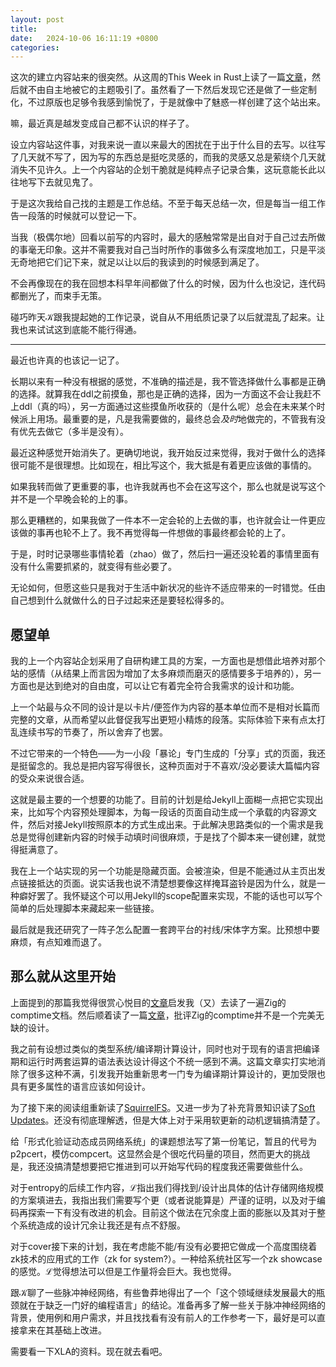 ```yaml
---
layout: post
title:  
date:   2024-10-06 16:11:19 +0800
categories: 
---
```


这次的建立内容站来的很突然。从这周的This Week in Rust上读了一篇[文章][1]，然后就不由自主地被它的主题吸引了。虽然看了一下然后发现它还是做了一些定制化，不过原版也足够令我感到愉悦了，于是就像中了魅惑一样创建了这个站出来。

嘛，最近真是越发变成自己都不认识的样子了。

设立内容站这件事，对我来说一直以来最大的困扰在于出于什么目的去写。以往写了几天就不写了，因为写的东西总是挺吃灵感的，而我的灵感又总是萦绕个几天就消失不见许久。上一个内容站的企划干脆就是纯粹点子记录合集，这玩意能长此以往地写下去就见鬼了。

于是这次我给自己找的主题是工作总结。不至于每天总结一次，但是每当一组工作告一段落的时候就可以登记一下。

当我（极偶尔地）回看以前写的内容时，最大的感触常常是出自对于自己过去所做的事毫无印象。这并不需要我对自己当时所作的事做多么有深度地加工，只是平淡无奇地把它们记下来，就足以让以后的我读到的时候感到满足了。

不会再像现在的我在回想本科早年间都做了什么的时候，因为什么也没记，连代码都删光了，而束手无策。

碰巧昨天𝒦跟我提起她的工作记录，说自从不用纸质记录了以后就混乱了起来。让我也来试试这到底能不能行得通。

----

最近也许真的也该记一记了。

长期以来有一种没有根据的感觉，不准确的描述是，我不管选择做什么事都是正确的选择。就算我在ddl之前摸鱼，那也是正确的选择，因为一方面这不会让我赶不上ddl（真的吗），另一方面通过这些摸鱼所收获的（是什么呢）总会在未来某个时候派上用场。最重要的是，凡是我需要做的，最终总会*及时*地做完的，不管我有没有优先去做它（多半是没有）。

最近这种感觉开始消失了。更确切地说，我开始反过来觉得，我对于做什么的选择很可能不是很理想。比如现在，相比写这个，我大抵是有着更应该做的事情的。

如果我转而做了更重要的事，也许我就再也不会在这写这个，那么也就是说写这个并不是一个早晚会轮的上的事。

那么更糟糕的，如果我做了一件本不一定会轮的上去做的事，也许就会让一件更应该做的事再也轮不上了。我不再觉得每一件想做的事最终都会轮的上了。

于是，时时记录哪些事情轮着（zhao）做了，然后扫一遍还没轮着的事情里面有没有什么需要抓紧的，就变得有些必要了。

无论如何，但愿这些只是我对于生活中新状况的些许不适应带来的一时错觉。任由自己想到什么就做什么的日子过起来还是要轻松得多的。

## 愿望单

我的上一个内容站企划采用了自研构建工具的方案，一方面也是想借此培养对那个站的感情（从结果上而言因为增加了太多麻烦而磨灭的感情要多于培养的），另一方面也是达到绝对的自由度，可以让它有着完全符合我需求的设计和功能。

上一个站最与众不同的设计是以卡片/便签作为内容的基本单位而不是相对长篇而完整的文章，从而希望以此督促我写出更短小精炼的段落。实际体验下来有点太打乱连续书写的节奏了，所以舍弃了也罢。

不过它带来的一个特色——为一小段「暴论」专门生成的「分享」式的页面，我还是挺留念的。我总是把内容写得很长，这种页面对于不喜欢/没必要读大篇幅内容的受众来说很合适。

这就是最主要的一个想要的功能了。目前的计划是给Jekyll上面糊一点把它实现出来，比如写个内容预处理脚本，为每一段话的页面自动生成一个承载的内容源文件，然后对接Jekyll按照原本的方式生成出来。于此解决思路类似的一个需求是我总是觉得创建新内容的时候手动填时间很麻烦，于是找了个脚本来一键创建，就觉得挺满意了。

我在上一个站实现的另一个功能是隐藏页面。会被渲染，但是不能通过从主页出发点链接抵达的页面。说实话我也说不清楚想要像这样掩耳盗铃是因为什么，就是一种癖好罢了。我怀疑这个可以用Jekyll的scope配置来实现，不能的话也可以写个简单的后处理脚本来藏起来一些链接。

最后就是我还研究了一阵子怎么配置一套跨平台的衬线/宋体字方案。比预想中要麻烦，有点知难而退了。

## 那么就从这里开始

上面提到的那篇我觉得很赏心悦目的[文章][1]启发我（又）去读了一遍Zig的comptime文档。然后顺着读了一篇[文章][2]，批评Zig的comptime并不是一个完美无缺的设计。

我之前有设想过类似的类型系统/编译期计算设计，同时也对于现有的语言把编译期和运行时两套运算的语法表达设计得这个不统一感到不满。这篇文章实打实地消除了很多这种不满，引发我开始重新思考一门专为编译期计算设计的，更加受限也具有更多属性的语言应该如何设计。

为了接下来的阅读组重新读了[SquirrelFS]。又进一步为了补充背景知识读了[Soft Updates]。还没有彻底理解透，但是大体上对于采用软更新的动机逻辑搞清楚了。

给「形式化验证动态成员网络系统」的课题想法写了第一份笔记，暂且的代号为p2pcert，模仿compcert。这显然会是个很吃代码量的项目，然而更大的挑战是，我还没搞清楚想要把它推进到可以开始写代码的程度我还需要做些什么。

对于entropy的后续工作内容，ℒ指出我们得找到/设计出具体的估计存储网络规模的方案填进去，我指出我们需要写个更（或者说能算是）严谨的证明，以及对于编码再探索一下有没有改进的机会。目前这个做法在冗余度上面的膨胀以及其对于整个系统造成的设计冗余让我还是有点不舒服。

对于cover接下来的计划，我在考虑能不能/有没有必要把它做成一个高度围绕着zk技术的应用式的工作（zk for system?）。一种给系统社区写一个zk showcase的感觉。ℒ觉得想法可以但是工作量将会巨大。我也觉得。

跟𝒦聊了一些脉冲神经网络，有些鲁莽地得出了一个「这个领域继续发展最大的瓶颈就在于缺乏一门好的编程语言」的结论。准备再多了解一些关于脉冲神经网络的背景，使用例和用户需求，并且找找看有没有前人的工作参考一下，最好是可以直接拿来在其基础上改进。

需要看一下XLA的资料。现在就去看吧。

[1]: https://brevzin.github.io/c++/2024/09/30/annotations/
[2]: https://typesanitizer.com/blog/zig-generics.html
[SquirrelFS]: https://www.usenix.org/conference/osdi24/presentation/leblanc
[Soft Updates]: https://www.usenix.org/legacy/publications/library/proceedings/usenix99/full_papers/mckusick/mckusick.pdf